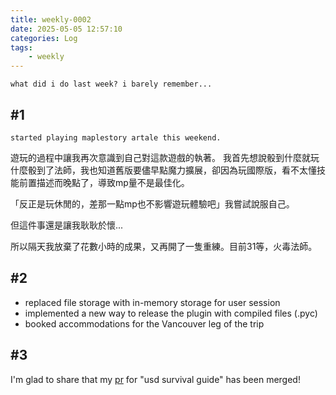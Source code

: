 ```yaml
---
title: weekly-0002
date: 2025-05-05 12:57:10
categories: Log
tags:
    - weekly
---
```

```
what did i do last week? i barely remember...
```

## #1
```
started playing maplestory artale this weekend.
```

遊玩的過程中讓我再次意識到自己對這款遊戲的執著。
我首先想說骰到什麼就玩什麼骰到了法師，我也知道舊版要儘早點魔力擴展，卻因為玩國際版，看不太懂技能前置描述而晚點了，導致mp量不是最佳化。

「反正是玩休閒的，差那一點mp也不影響遊玩體驗吧」我嘗試說服自己。

但這件事還是讓我耿耿於懷...

所以隔天我放棄了花數小時的成果，又再開了一隻重練。目前31等，火毒法師。

## #2
- replaced file storage with in-memory storage for user session
- implemented a new way to release the plugin with compiled files (.pyc)
- booked accommodations for the Vancouver leg of the trip

## #3
I'm glad to share that my [pr](https://github.com/LucaScheller/VFX-UsdSurvivalGuide/pull/19) for "usd survival guide" has been merged!
